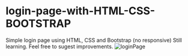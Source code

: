 # login-page-with-HTML-CSS-BOOTSTRAP
Simple login page using HTML, CSS and Bootstrap (no responsive)
Still learning. Feel free to sugest improvements.
![loginPage](https://user-images.githubusercontent.com/109768134/188463186-6d87055f-075a-49fe-b7d2-b6341a8864e7.png)
